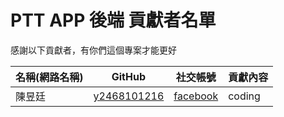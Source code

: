 PTT APP 後端 貢獻者名單
============================================

感謝以下貢獻者，有你們這個專案才能更好

| 名稱(網路名稱) | GitHub                                        | 社交帳號                                         | 貢獻內容 |
| -------------- | --------------------------------------------- | ------------------------------------------------ | -------- |
| 陳昱廷         | [y2468101216](https://github.com/y2468101216) | [facebook](https://www.facebook.com/y2468101216) | coding   |